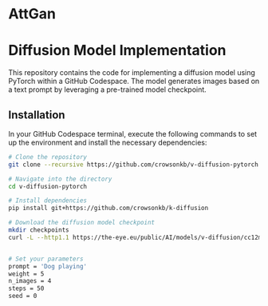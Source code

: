 # AttGan

# Diffusion Model Implementation

This repository contains the code for implementing a diffusion model using PyTorch within a GitHub Codespace. The model generates images based on a text prompt by leveraging a pre-trained model checkpoint.

## Installation

In your GitHub Codespace terminal, execute the following commands to set up the environment and install the necessary dependencies:

```bash
# Clone the repository
git clone --recursive https://github.com/crowsonkb/v-diffusion-pytorch

# Navigate into the directory
cd v-diffusion-pytorch

# Install dependencies
pip install git+https://github.com/crowsonkb/k-diffusion

# Download the diffusion model checkpoint
mkdir checkpoints
curl -L --http1.1 https://the-eye.eu/public/AI/models/v-diffusion/cc12m_1_cfg.pth > checkpoints/cc12m_1_cfg.pth


# Set your parameters
prompt = 'Dog playing'
weight = 5
n_images = 4
steps = 50
seed = 0



